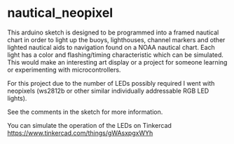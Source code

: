 # nautical_neopixel

This arduino sketch is designed to be programmed into a framed nautical chart in order to light up the buoys, lighthouses, channel markers and other lighted nautical aids to navigation found on a NOAA nautical chart. Each light has a color and flashing/timing characteristic which can be simulated. This would make an interesting art display or a project for someone learning or experimenting with microcontrollers.

For this project due to the number of LEDs possibly required I went with neopixels (ws2812b or other similar individually addressable RGB LED lights).

See the comments in the sketch for more information.

You can simulate the operation of the LEDs on Tinkercad https://www.tinkercad.com/things/gWAsxpgxWYh

